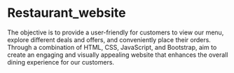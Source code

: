 # Restaurant_website
The objective is to provide a user-friendly for customers to view our menu, explore different deals and offers, and conveniently place their orders. Through a combination of HTML, CSS, JavaScript, and Bootstrap, aim to create an engaging and visually appealing website that enhances the overall dining experience for our customers.

